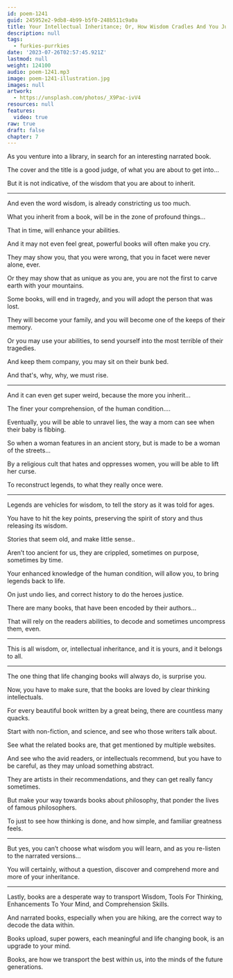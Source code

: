 ```yaml
---
id: poem-1241
guid: 245952e2-9db8-4b99-b5f0-248b511c9a0a
title: Your Intellectual Inheritance; Or, How Wisdom Cradles And You Just Kind Of Use It By Subtle Analogy
description: null
tags:
  - furkies-purrkies
date: '2023-07-26T02:57:45.921Z'
lastmod: null
weight: 124100
audio: poem-1241.mp3
image: poem-1241-illustration.jpg
images: null
artwork:
  - https://unsplash.com/photos/_X9Pac-ivV4
resources: null
features:
  video: true
raw: true
draft: false
chapter: 7
---
```


As you venture into a library,
in search for an interesting narrated book.

The cover and the title is a good judge,
of what you are about to get into…

But it is not indicative,
of the wisdom that you are about to inherit.

---

And even the word wisdom,
is already constricting us too much.

What you inherit from a book,
will be in the zone of profound things…

That in time,
will enhance your abilities.

And it may not even feel great,
powerful books will often make you cry.

They may show you, that you were wrong,
that you in facet were never alone, ever.

Or they may show that as unique as you are,
you are not the first to carve earth with your mountains.

Some books, will end in tragedy,
and you will adopt the person that was lost.

They will become your family,
and you will become one of the keeps of their memory.

Or you may use your abilities,
to send yourself into the most terrible of their tragedies.

And keep them company,
you may sit on their bunk bed.

And that's, why, why,
we must rise.

---

And it can even get super weird,
because the more you inherit...

The finer your comprehension,
of the human condition….

Eventually, you will be able to unravel lies,
the way a mom can see when their baby is fibbing.

So when a woman features in an ancient story,
but is made to be a woman of the streets...

By a religious cult that hates and oppresses women,
you will be able to lift her curse.

To reconstruct legends,
to what they really once were.

---

Legends are vehicles for wisdom,
to tell the story as it was told for ages.

You have to hit the key points,
preserving the spirit of story and thus releasing its wisdom.

Stories that seem old,
and make little sense..

Aren’t too ancient for us, they are crippled,
sometimes on purpose, sometimes by time.

Your enhanced knowledge of the human condition,
will allow you, to bring legends back to life.

On just undo lies,
and correct history to do the heroes justice.

There are many books,
that have been encoded by their authors...

That will rely on the readers abilities,
to decode and sometimes uncompress them, even.

---

This is all wisdom, or, intellectual inheritance,
and it is yours, and it belongs to all.

---

The one thing that life changing books will always do,
is surprise you.

Now, you have to make sure,
that the books are loved by clear thinking intellectuals.

For every beautiful book written by a great being,
there are countless many quacks.

Start with non-fiction, and science,
and see who those writers talk about.

See what the related books are,
that get mentioned by multiple websites.

And see who the avid readers, or intellectuals recommend,
but you have to be careful, as they may unload something abstract.

They are artists in their recommendations,
and they can get really fancy sometimes.

But make your way towards books about philosophy,
that ponder the lives of famous philosophers.

To just to see how thinking is done,
and how simple, and familiar greatness feels.

---

But yes, you can’t choose what wisdom you will learn,
and as you re-listen to the narrated versions…

You will certainly, without a question,
discover and comprehend more and more of your inheritance.

---

Lastly, books are a desperate way to transport Wisdom, Tools For Thinking,
Enhancements To Your Mind, and Comprehension Skills.

And narrated books, especially when you are hiking,
are the correct way to decode the data within.

Books upload, super powers,
each meaningful and life changing book, is an upgrade to your mind.

Books, are how we transport the best within us,
into the minds of the future generations.
